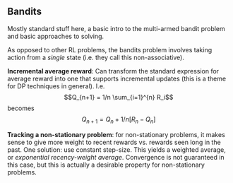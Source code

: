 ## Bandits

Mostly standard stuff here, a basic intro to the multi-armed bandit problem and basic approaches to solving.

As opposed to other RL problems, the bandits problem involves taking action from a _single_ state (i.e. they call this non-associative).

**Incremental average reward**: Can transform the standard expression for average reward into one that supports incremental updates (this is a theme for DP techniques in general).
I.e. $$Q_{n+1} = 1/n \sum_{i=1}^{n} R_i$$
becomes
$$Q_{n+1} = Q_n + 1/n[R_n - Q_n]$$

**Tracking a non-stationary problem**: for non-stationary problems, it makes sense to give more weight to recent rewards vs. rewards seen long in the past. One solution: use constant step-size. This yields a weighted average, or _exponential recency-weight average_. Convergence is not guaranteed in this case, but this is actually a desirable property for non-stationary problems.

